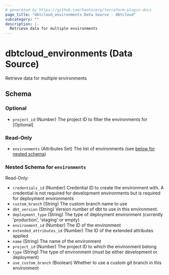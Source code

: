 ```yaml
---
# generated by https://github.com/hashicorp/terraform-plugin-docs
page_title: "dbtcloud_environments Data Source - dbtcloud"
subcategory: ""
description: |-
  Retrieve data for multiple environments
---
```


# dbtcloud_environments (Data Source)

Retrieve data for multiple environments



<!-- schema generated by tfplugindocs -->
## Schema

### Optional

- `project_id` (Number) The project ID to filter the environments for [Optional]

### Read-Only

- `environments` (Attributes Set) The list of environments (see [below for nested schema](#nestedatt--environments))

<a id="nestedatt--environments"></a>
### Nested Schema for `environments`

Read-Only:

- `credentials_id` (Number) Credential ID to create the environment with. A credential is not required for development environments but is required for deployment environments
- `custom_branch` (String) The custom branch name to use
- `dbt_version` (String) Version number of dbt to use in this environment.
- `deployment_type` (String) The type of deployment environment (currently 'production', 'staging' or empty)
- `environment_id` (Number) The ID of the environment
- `extended_attributes_id` (Number) The ID of the extended attributes applied
- `name` (String) The name of the environment
- `project_id` (Number) The project ID to which the environment belong
- `type` (String) The type of environment (must be either development or deployment)
- `use_custom_branch` (Boolean) Whether to use a custom git branch in this environment
